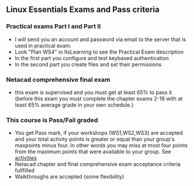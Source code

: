## Linux Essentials Exams and Pass criteria

### Practical exams Part I and Part II
* I will send you an account and password via email to the server that is used in practical exam.
* Look "Plan WS4" in ItsLearning to see the Practical Exam description
* In the first part you configure and test keybased authentication
* In the second part you create files and set their permissions


### Netacad comprehensive final exam
* this exam is supervised and you must get at least 65% to pass it  
(before this exam you must complete the chapter exams 2-18 with at least 65% average grade in your own schedule.)

### This course is Pass/Fail graded
* You get Pass mark, if your workshops (WS1,WS2,WS3) are accepted and your total activity points is greater or equal than your group's maxpoints minus four. In other words you may miss at most four points from the maximum points that were available to your group. See [activities](exercises.md)
* Netacad chapter and final comprehensive exam acceptance criteria fullfilled
* Walkthroughs are accepted (some flexibility)
  
